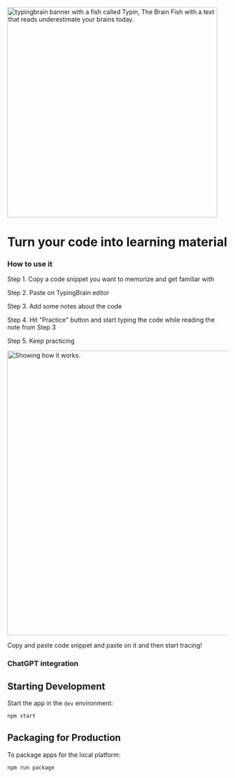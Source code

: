 
<img src="https://user-images.githubusercontent.com/4682613/221384204-7ad4aa02-ebea-4600-9163-eee724ea55de.jpg" width="480px" alt="typingbrain banner with a fish called Typin, The Brain Fish with a text that reads underestimate your brains today." />

# Turn your code into learning material

### How to use it

Step 1. Copy a code snippet you want to memorize and get familiar with

Step 2. Paste on TypingBrain editor

Step 3. Add some notes about the code

Step 4. Hit "Practice" button and start typing the code while reading the note from Step 3

Step 5. Keep practicing


<img src="https://user-images.githubusercontent.com/4682613/221533597-eb79871b-158c-4d74-b571-1e4f7c9e6347.gif" width="650px" alt="Showing how it works." />

Copy and paste code snippet and paste on it and then start tracing!


### ChatGPT integration


## Starting Development

Start the app in the `dev` environment:

```bash
npm start
```

## Packaging for Production

To package apps for the local platform:

```bash
npm run package
```


